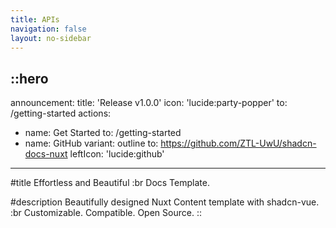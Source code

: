```yaml
---
title: APIs
navigation: false
layout: no-sidebar
---
```


::hero
---
announcement:
  title: 'Release v1.0.0'
  icon: 'lucide:party-popper'
  to: /getting-started
actions:
  - name: Get Started
    to: /getting-started
  - name: GitHub
    variant: outline
    to: https://github.com/ZTL-UwU/shadcn-docs-nuxt
    leftIcon: 'lucide:github'
---

#title
Effortless and Beautiful :br Docs Template.

#description
Beautifully designed Nuxt Content template with shadcn-vue. :br Customizable. Compatible. Open Source.
::







